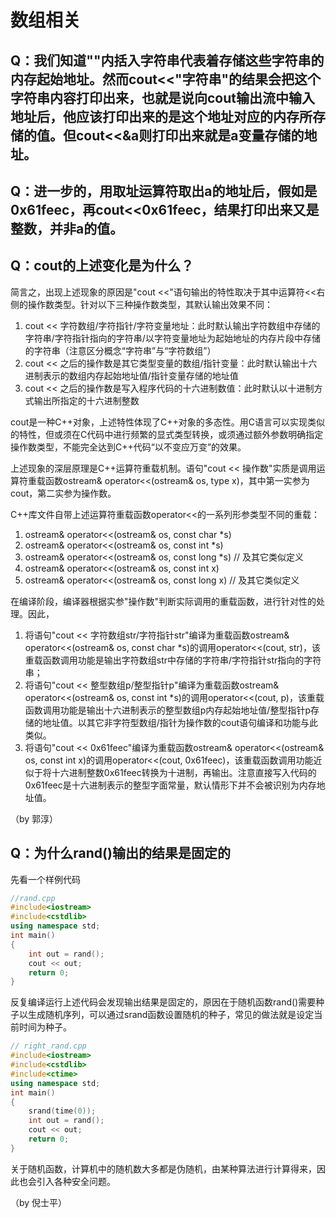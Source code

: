 # 数组相关

## Q：我们知道""内括入字符串代表着存储这些字符串的内存起始地址。然而cout<<"字符串"的结果会把这个字符串内容打印出来，也就是说向cout输出流中输入地址后，他应该打印出来的是这个地址对应的内存所存储的值。但cout<<&a则打印出来就是a变量存储的地址。
## Q：进一步的，用取址运算符取出a的地址后，假如是0x61feec，再cout<<0x61feec，结果打印出来又是整数，并非a的值。
## Q：cout的上述变化是为什么？

简言之，出现上述现象的原因是"cout <<"语句输出的特性取决于其中运算符<<右侧的操作数类型。针对以下三种操作数类型，其默认输出效果不同：
1. cout << 字符数组/字符指针/字符变量地址：此时默认输出字符数组中存储的字符串/字符指针指向的字符串/以字符变量地址为起始地址的内存片段中存储的字符串（注意区分概念“字符串”与“字符数组”）
2. cout << 之后的操作数是其它类型变量的数组/指针变量：此时默认输出十六进制表示的数组内存起始地址值/指针变量存储的地址值
3. cout << 之后的操作数是写入程序代码的十六进制数值：此时默认以十进制方式输出所指定的十六进制整数

cout是一种C++对象，上述特性体现了C++对象的多态性。用C语言可以实现类似的特性，但或须在C代码中进行频繁的显式类型转换，或须通过额外参数明确指定操作数类型，不能完全达到C++代码“以不变应万变”的效果。



上述现象的深层原理是C++运算符重载机制。语句"cout << 操作数"实质是调用运算符重载函数ostream& operator<<(ostream& os, type x)，其中第一实参为cout，第二实参为操作数。

C++库文件自带上述运算符重载函数operator<<的一系列形参类型不同的重载：
1. ostream& operator<<(ostream& os, const char *s)
2. ostream& operator<<(ostream& os, const int *s)
3. ostream& operator<<(ostream& os, const long *s) // 及其它类似定义
4. ostream& operator<<(ostream& os, const int x)
4. ostream& operator<<(ostream& os, const long x) // 及其它类似定义

在编译阶段，编译器根据实参"操作数"判断实际调用的重载函数，进行针对性的处理。因此，
1. 将语句"cout << 字符数组str/字符指针str"编译为重载函数ostream& operator<<(ostream& os, const char *s)的调用operator<<(cout, str)，该重载函数调用功能是输出字符数组str中存储的字符串/字符指针str指向的字符串；
2. 将语句"cout << 整型数组p/整型指针p"编译为重载函数ostream& operator<<(ostream& os, const int *s)的调用operator<<(cout, p)，该重载函数调用功能是输出十六进制表示的整型数组p内存起始地址值/整型指针p存储的地址值。以其它非字符型数组/指针为操作数的cout语句编译和功能与此类似。
3. 将语句"cout << 0x61feec"编译为重载函数ostream& operator<<(ostream& os, const int x)的调用operator<<(cout, 0x61feec)，该重载函数调用功能近似于将十六进制整数0x61feec转换为十进制，再输出。注意直接写入代码的0x61feec是十六进制表示的整型字面常量，默认情形下并不会被识别为内存地址值。

（by 郭淳）







## Q：为什么rand()输出的结果是固定的

先看一个样例代码

```cpp
//rand.cpp
#include<iostream>
#include<cstdlib>
using namespace std;
int main()
{
    int out = rand();
    cout << out;
    return 0;
}
```

反复编译运行上述代码会发现输出结果是固定的，原因在于随机函数rand()需要种子以生成随机序列，可以通过srand函数设置随机的种子，常见的做法就是设定当前时间为种子。

```cpp
// right_rand.cpp
#include<iostream>
#include<cstdlib>
#include<ctime>
using namespace std;
int main()
{
    srand(time(0));
    int out = rand();
    cout << out;
    return 0;
}
```

关于随机函数，计算机中的随机数大多都是伪随机，由某种算法进行计算得来，因此也会引入各种安全问题。

（by 倪士平）
